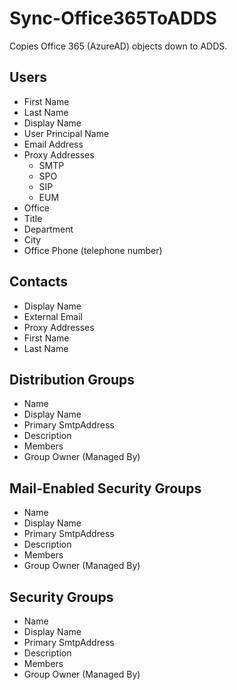 # Sync-Office365ToADDS
Copies Office 365 (AzureAD) objects down to ADDS. 
## Users
- First Name
- Last Name
- Display Name
- User Principal Name
- Email Address
- Proxy Addresses
  - SMTP
  - SPO
  -   SIP
  -   EUM
- Office
- Title
- Department
- City
- Office Phone (telephone number)
## Contacts
- Display Name
- External Email
- Proxy Addresses
- First Name
- Last Name
## Distribution Groups
- Name
- Display Name
- Primary SmtpAddress
- Description
- Members
- Group Owner (Managed By)
## Mail-Enabled Security Groups
- Name
- Display Name
- Primary SmtpAddress
- Description
- Members
- Group Owner (Managed By)
## Security Groups
- Name
- Display Name
- Primary SmtpAddress
- Description
- Members
- Group Owner (Managed By)
